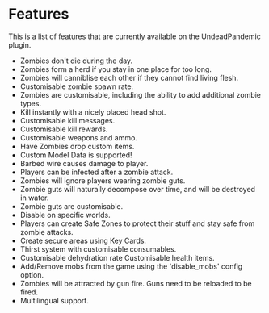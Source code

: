 # Features

This is a list of features that are currently available on the UndeadPandemic plugin.

* Zombies don't die during the day.
* Zombies form a herd if you stay in one place for too long.
* Zombies will canniblise each other if they cannot find living flesh.
* Customisable zombie spawn rate.
* Zombies are customisable, including the ability to add additional zombie types.
* Kill instantly with a nicely placed head shot.
* Customisable kill messages.
* Customisable kill rewards.
* Customisable weapons and ammo.
* Have Zombies drop custom items.
* Custom Model Data is supported!
* Barbed wire causes damage to player.
* Players can be infected after a zombie attack.
* Zombies will ignore players wearing zombie guts.
* Zombie guts will naturally decompose over time, and will be destroyed in water.
* Zombie guts are customisable.
* Disable on specific worlds.
* Players can create Safe Zones to protect their stuff and stay safe from zombie attacks.
* Create secure areas using Key Cards.
* Thirst system with customisable consumables.
* Customisable dehydration rate Customisable health items.
* Add/Remove mobs from the game using the 'disable\_mobs' config option.
* Zombies will be attracted by gun fire. Guns need to be reloaded to be fired.
* Multilingual support.
